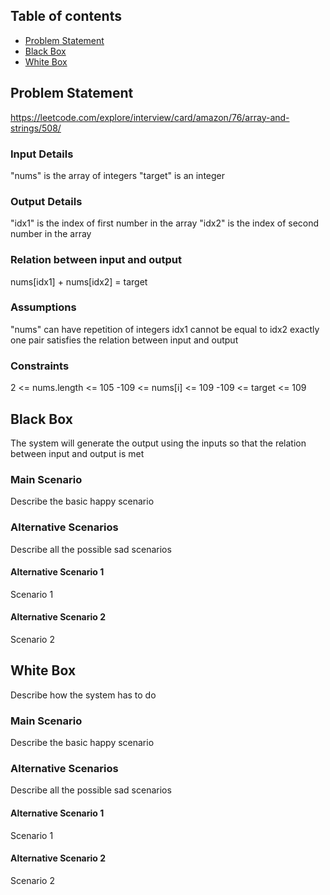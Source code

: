 ## Table of contents
* [Problem Statement](#problem-statement)
* [Black Box](#black-box)
* [White Box](#white-box)

## Problem Statement
https://leetcode.com/explore/interview/card/amazon/76/array-and-strings/508/

### Input Details
"nums" is the array of integers
"target" is an integer

### Output Details
"idx1" is the index of first number in the array
"idx2" is the index of second number in the array

### Relation between input and output
nums[idx1] + nums[idx2] = target

### Assumptions
"nums" can have repetition of integers
idx1 cannot be equal to idx2
exactly one pair satisfies the relation between input and output

### Constraints
2 <= nums.length <= 105
-109 <= nums[i] <= 109
-109 <= target <= 109

## Black Box
The system will generate the output using the inputs so that the relation between
input and output is met

### Main Scenario
Describe the basic happy scenario

### Alternative Scenarios
Describe all the possible sad scenarios

#### Alternative Scenario 1
Scenario 1

#### Alternative Scenario 2
Scenario 2

## White Box
Describe how the system has to do

### Main Scenario
Describe the basic happy scenario

### Alternative Scenarios
Describe all the possible sad scenarios

#### Alternative Scenario 1
Scenario 1

#### Alternative Scenario 2
Scenario 2

